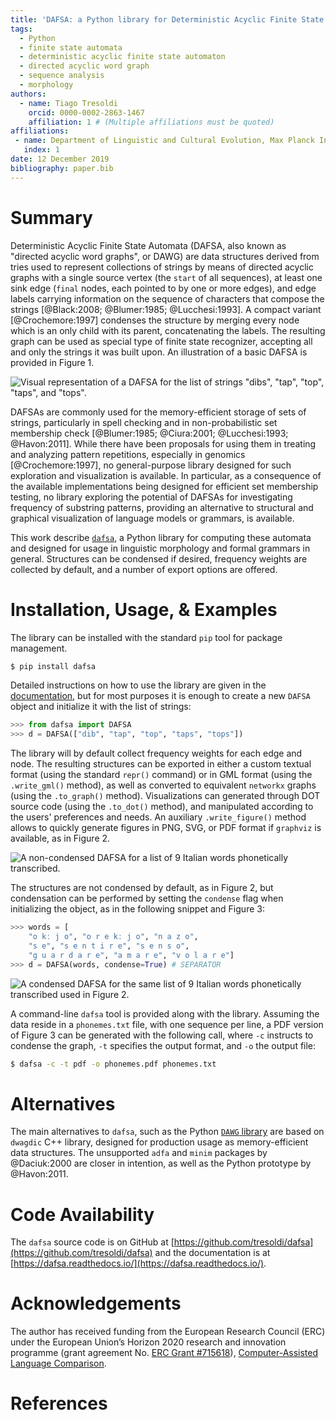 ```yaml
---
title: 'DAFSA: a Python library for Deterministic Acyclic Finite State Automata'
tags:
  - Python
  - finite state automata
  - deterministic acyclic finite state automaton
  - directed acyclic word graph
  - sequence analysis
  - morphology
authors:
  - name: Tiago Tresoldi
    orcid: 0000-0002-2863-1467
    affiliation: 1 # (Multiple affiliations must be quoted)
affiliations:
 - name: Department of Linguistic and Cultural Evolution, Max Planck Institute for the Science of Human History
   index: 1
date: 12 December 2019
bibliography: paper.bib
---
```


# Summary

Deterministic Acyclic Finite State Automata (DAFSA, also known as "directed acyclic word graphs", or DAWG) are data structures derived from tries used to represent collections of strings by means of directed acyclic graphs with a single source vertex (the `start` of all sequences), at least one sink edge (`final` nodes, each pointed to by one or more edges), and edge labels carrying information on the sequence of characters that compose the strings [@Black:2008; @Blumer:1985; @Lucchesi:1993]. A compact variant [@Crochemore:1997] condenses the structure by merging every node which is an only child with its parent, concatenating the labels. The resulting graph can be used as special type of finite state recognizer, accepting all and only the strings it was built upon. An illustration of a basic DAFSA is provided in Figure 1.

![Visual representation of a DAFSA for the list of strings `"dibs"`, `"tap"`, `"top"`, `"taps"`, and `"tops"`.](https://raw.githubusercontent.com/tresoldi/dafsa/master/figures/example.png)

DAFSAs are commonly used for the memory-efficient storage of sets of strings, particularly in spell checking and in non-probabilistic set membership check [@Blumer:1985; @Ciura:2001; @Lucchesi:1993; @Havon:2011]. While there have been proposals for using them in treating and analyzing pattern repetitions, especially in genomics [@Crochemore:1997], no general-purpose library designed for such exploration and visualization is available. In particular, as a consequence of the available implementations being designed for efficient set membership testing, no library exploring the potential of DAFSAs for investigating frequency of substring patterns, providing an alternative to structural and graphical visualization of language models or grammars, is available.

This work describe [`dafsa`](https://pypi.org/project/dafsa/), a Python library for computing these automata and designed for usage in linguistic morphology and formal grammars in general. Structures can be condensed if desired, frequency weights are collected by default, and a number of export options are offered.

# Installation, Usage, & Examples

The library can be installed with the standard `pip` tool for
package management.

```bash
$ pip install dafsa
```

Detailed instructions on how to use the library
are given in the [documentation](https://dafsa.readthedocs.io/en/latest/quickstart.html),
but for most purposes it is enough to create a new `DAFSA` object and
initialize it with the list of strings:

```python
>>> from dafsa import DAFSA
>>> d = DAFSA(["dib", "tap", "top", "taps", "tops"])
```

The library will by default collect frequency weights for each edge and node.
The resulting structures
can be exported in either a custom textual format (using the standard
`repr()` command)
or in GML format (using the `.write_gml()` method),
as well as converted to equivalent `networkx` graphs (using the
`.to_graph()` method). Visualizations can
generated through DOT source code (using the `.to_dot()` method), and
manipulated according to the users' preferences and needs. An auxiliary
`.write_figure()` method allows to quickly generate figures in PNG, SVG,
or PDF format if `graphviz` is available, as in Figure 2.

![A non-condensed DAFSA for a list of 9 Italian words phonetically
transcribed.](https://raw.githubusercontent.com/tresoldi/dafsa/master/figures/phonemes.png)

The structures are not condensed by default, as in Figure 2, but condensation
can be performed by setting the `condense` flag when initializing the
object, as in the following snippet and Figure 3:

```python
>>> words = [
    "o kː j o", "o r e kː j o", "n a z o",
    "s e", "s e n t i r e", "s e n s o",
    "g u a r d a r e", "a m a r e", "v o l a r e"]
>>> d = DAFSA(words, condense=True) # SEPARATOR
```

![A condensed DAFSA for the same list of 9 Italian words phonetically
transcribed used in Figure 2.](https://raw.githubusercontent.com/tresoldi/dafsa/master/figures/reduced_phonemes.png)

A command-line `dafsa` tool is provided along with the library.
Assuming the data reside in a `phonemes.txt`
file, with one sequence per line, a PDF version of Figure 3 can be
generated with the following call, where `-c` instructs to condense the
graph, `-t` specifies the output format, and `-o` the output file:

```bash
$ dafsa -c -t pdf -o phonemes.pdf phonemes.txt
```

# Alternatives

The main alternatives to `dafsa`,
such as the Python [`DAWG` library](https://github.com/pytries/DAWG)
are based on `dwagdic` C++ library,
designed for production usage as memory-efficient data
structures. The unsupported `adfa` and `minim` packages by
@Daciuk:2000 are closer in intention, as well as the Python
prototype by @Havon:2011.

# Code Availability

The `dafsa` source code is on GitHub at
[https://github.com/tresoldi/dafsa](https://github.com/tresoldi/dafsa)
and the documentation is at
[https://dafsa.readthedocs.io/](https://dafsa.readthedocs.io/).

# Acknowledgements

The author has received funding from the European Research Council (ERC)
under the European Union’s Horizon 2020 research and innovation
programme (grant agreement
No. [ERC Grant #715618](https://cordis.europa.eu/project/rcn/206320/factsheet/en)),
[Computer-Assisted Language Comparison](https://digling.org/calc/).

# References
